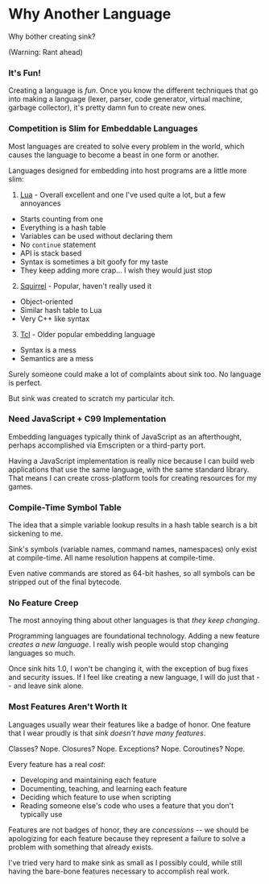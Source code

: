 
Why Another Language
====================

Why bother creating sink?

(Warning: Rant ahead)

### It's Fun!

Creating a language is *fun*.  Once you know the different techniques that go into making a
language (lexer, parser, code generator, virtual machine, garbage collector), it's pretty damn
fun to create new ones.

### Competition is Slim for Embeddable Languages

Most languages are created to solve every problem in the world, which causes the language to become
a beast in one form or another.

Languages designed for embedding into host programs are a little more slim:

1. [Lua](http://lua.org) - Overall excellent and one I've used quite a lot, but a few annoyances
  * Starts counting from one
  * Everything is a hash table
  * Variables can be used without declaring them
  * No `continue` statement
  * API is stack based
  * Syntax is sometimes a bit goofy for my taste
  * They keep adding more crap... I wish they would just stop
2. [Squirrel](http://squirrel-lang.org/) - Popular, haven't really used it
  * Object-oriented
  * Similar hash table to Lua
  * Very C++ like syntax
3. [Tcl](http://wiki.tcl.tk/) - Older popular embedding language
  * Syntax is a mess
  * Semantics are a mess

Surely someone could make a lot of complaints about sink too.  No language is perfect.

But sink was created to scratch my particular itch.

### Need JavaScript + C99 Implementation

Embedding languages typically think of JavaScript as an afterthought, perhaps accomplished via
Emscripten or a third-party port.

Having a JavaScript implementation is really nice because I can build web applications that use the
same language, with the same standard library.  That means I can create cross-platform tools for
creating resources for my games.

### Compile-Time Symbol Table

The idea that a simple variable lookup results in a hash table search is a bit sickening to me.

Sink's symbols (variable names, command names, namespaces) only exist at compile-time.  All name
resolution happens at compile-time.

Even native commands are stored as 64-bit hashes, so all symbols can be stripped out of the final
bytecode.

### No Feature Creep

The most annoying thing about other languages is that *they keep changing*.

Programming languages are foundational technology.  Adding a new feature *creates a new language*.
I really wish people would stop changing languages so much.

Once sink hits 1.0, I won't be changing it, with the exception of bug fixes and security issues.  If
I feel like creating a new language, I will do just that -- and leave sink alone.

### Most Features Aren't Worth It

Languages usually wear their features like a badge of honor.  One feature that I wear proudly is
that *sink doesn't have many features*.

Classes? Nope. Closures? Nope. Exceptions? Nope. Coroutines? Nope.

Every feature has a real *cost*:

* Developing and maintaining each feature
* Documenting, teaching, and learning each feature
* Deciding which feature to use when scripting
* Reading someone else's code who uses a feature that you don't typically use

Features are not badges of honor, they are *concessions* -- we should be apologizing for each
feature because they represent a failure to solve a problem with something that already exists.

I've tried very hard to make sink as small as I possibly could, while still having the bare-bone
features necessary to accomplish real work.
